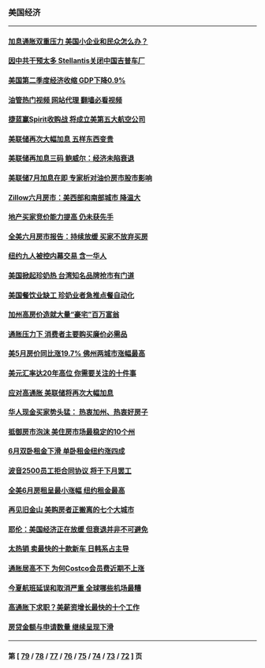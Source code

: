 ### 美国经济
---
#### [加息通胀双重压力 美国小企业和民众怎么办？](../../pages/ncid1078158/n13791154.md?07290445) 
#### [因中共干预太多 Stellantis关闭中国吉普车厂](../../pages/ncid1078158/n13791107.md?07290445) 
#### [美国第二季度经济收缩 GDP下降0.9%](../../pages/ncid1078158/n13791046.md?07290445) 
#### [油管热门视频 网站代理 翻墙必看视频](http://209.222.30.114:81/youtube.html?07290445)
#### [捷蓝赢Spirit收购战 将成立美第五大航空公司](../../pages/ncid1078158/n13790940.md?07290445) 
#### [美联储再次大幅加息 五样东西变贵](../../pages/ncid1078158/n13790334.md?07290445) 
#### [美联储再加息三码 鲍威尔：经济未陷衰退](../../pages/ncid1078158/n13790265.md?07290445) 
#### [美联储7月加息在即 专家析对油价房市股市影响](../../pages/ncid1078158/n13790209.md?07290445) 
#### [Zillow六月房市：美西部和南部城市 降温大](../../pages/ncid1078158/n13789839.md?07290445) 
#### [地产买家竞价能力提高 仍未获先手](../../pages/ncid1078158/n13789813.md?07290445) 
#### [全美六月房市报告：持续放缓 买家不放弃买房](../../pages/ncid1078158/n13789828.md?07290445) 
#### [纽约九人被控内幕交易 含一华人](../../pages/ncid1078158/n13789773.md?07290445) 
#### [美国掀起珍奶热 台湾知名品牌抢市有门道](../../pages/ncid1078158/n13789782.md?07290445) 
#### [美国餐饮业缺工 珍奶业者急推点餐自动化](../../pages/ncid1078158/n13789775.md?07290445) 
#### [加州高房价造就大量“豪宅”百万富翁](../../pages/ncid1078158/n13789685.md?07290445) 
#### [通胀压力下 消费者主要购买廉价必需品](../../pages/ncid1078158/n13789622.md?07290445) 
#### [美5月房价同比涨19.7% 佛州两城市涨幅最高](../../pages/ncid1078158/n13789550.md?07290445) 
#### [美元汇率达20年高位 你需要关注的十件事](../../pages/ncid1078158/n13788920.md?07290445) 
#### [应对高通胀 美联储将再次大幅加息](../../pages/ncid1078158/n13788963.md?07290445) 
#### [华人现金买家势头猛： 热衷加州、热衷好房子](../../pages/ncid1078158/n13788942.md?07290445) 
#### [抵御房市泡沫 美住房市场最稳定的10个州](../../pages/ncid1078158/n13784110.md?07290445) 
#### [6月双卧租金下滑 单卧租金纽约涨四成](../../pages/ncid1078158/n13788474.md?07290445) 
#### [波音2500员工拒合同协议 将于下月罢工](../../pages/ncid1078158/n13788496.md?07290445) 
#### [全美6月房租呈最小涨幅 纽约租金最高](../../pages/ncid1078158/n13788452.md?07290445) 
#### [再见旧金山 美购房者正搬离的七个大城市](../../pages/ncid1078158/n13788272.md?07290445) 
#### [耶伦：美国经济正在放缓 但衰退并非不可避免](../../pages/ncid1078158/n13788199.md?07290445) 
#### [太热销 卖最快的十款新车 日韩系占主导](../../pages/ncid1078158/n13787922.md?07290445) 
#### [通胀居高不下 为何Costco会员费近期不上涨](../../pages/ncid1078158/n13787328.md?07290445) 
#### [今夏航班延误和取消严重 全球哪些机场最糟](../../pages/ncid1078158/n13787451.md?07290445) 
#### [高通胀下求职？美薪资增长最快的十个工作](../../pages/ncid1078158/n13783286.md?07290445) 
#### [房贷金额与申请数量 继续呈现下滑](../../pages/ncid1078158/n13787587.md?07290445) 

---
#### 第 [ [79](./79.md?07290445) / [78](./78.md?07290445) / [77](./77.md?07290445) / [76](./76.md?07290445) / [75](./75.md?07290445) / [74](./74.md?07290445) / [73](./73.md?07290445) / [72](./72.md?07290445) ] 页
